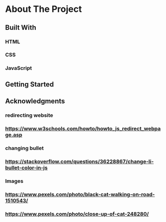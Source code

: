 # About The Project

## Built With
### HTML
### CSS
### JavaScript

## Getting Started
### 

## Acknowledgments
### redirecting website
### https://www.w3schools.com/howto/howto_js_redirect_webpage.asp
### changing bullet
### https://stackoverflow.com/questions/36228867/change-li-bullet-color-in-js
### Images
### https://www.pexels.com/photo/black-cat-walking-on-road-1510543/
### https://www.pexels.com/photo/close-up-of-cat-248280/